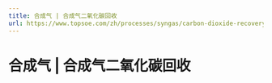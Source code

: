 ```yaml
---
title: 合成气 | 合成气二氧化碳回收
url: https://www.topsoe.com/zh/processes/syngas/carbon-dioxide-recovery
---
```


# 合成气 | 合成气二氧化碳回收